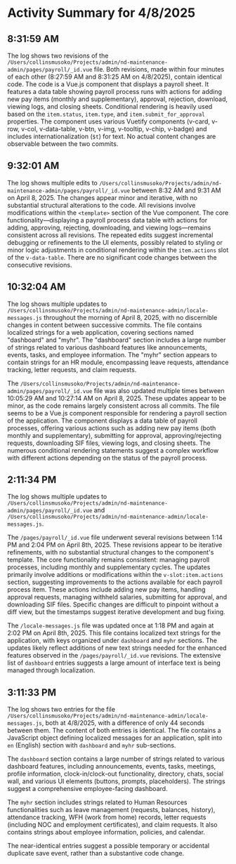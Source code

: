 # Activity Summary for 4/8/2025

## 8:31:59 AM
The log shows two revisions of the `/Users/collinsmusoko/Projects/admin/nd-maintenance-admin/pages/payroll/_id.vue` file.  Both revisions, made within four minutes of each other (8:27:59 AM and 8:31:25 AM on 4/8/2025), contain identical code.  The code is a Vue.js component that displays a payroll sheet. It features a data table showing payroll process runs with actions for adding new pay items (monthly and supplementary), approval, rejection, download, viewing logs, and closing sheets.  Conditional rendering is heavily used based on the `item.status`, `item.type`, and `item.submit_for_approval` properties.  The component uses various Vuetify components (v-card, v-row, v-col, v-data-table, v-btn, v-img, v-tooltip, v-chip, v-badge) and includes internationalization (`$t`) for text.  No actual content changes are observable between the two commits.


## 9:32:01 AM
The log shows multiple edits to `/Users/collinsmusoko/Projects/admin/nd-maintenance-admin/pages/payroll/_id.vue`  between 8:32 AM and 9:31 AM on April 8, 2025.  The changes appear minor and iterative, with no substantial structural alterations to the code.  All revisions involve modifications within the `<template>` section of the Vue component.  The core functionality—displaying a payroll process data table with actions for adding, approving, rejecting, downloading, and viewing logs—remains consistent across all revisions. The repeated edits suggest incremental debugging or refinements to the UI elements, possibly related to styling or minor logic adjustments in conditional rendering within the `item.actions` slot of the `v-data-table`.  There are no significant code changes between the consecutive revisions.


## 10:32:04 AM
The log shows multiple updates to `/Users/collinsmusoko/Projects/admin/nd-maintenance-admin/locale-messages.js` throughout the morning of April 8, 2025, with no discernible changes in content between successive commits. The file contains localized strings for a web application, covering sections named "dashboard" and "myhr".  The "dashboard" section includes a large number of strings related to various dashboard features like announcements, events, tasks, and employee information. The "myhr" section appears to contain strings for an HR module, encompassing leave requests, attendance tracking, letter requests, and claim requests.


The `/Users/collinsmusoko/Projects/admin/nd-maintenance-admin/pages/payroll/_id.vue` file was also updated multiple times between 10:05:29 AM and 10:27:14 AM on April 8, 2025.  These updates appear to be minor, as the code remains largely consistent across all commits. The file seems to be a Vue.js component responsible for rendering a payroll section of the application.  The component displays a data table of payroll processes, offering various actions such as adding new pay items (both monthly and supplementary), submitting for approval, approving/rejecting requests, downloading SIF files, viewing logs, and closing sheets.  The numerous conditional rendering statements suggest a complex workflow with different actions depending on the status of the payroll process.


## 2:11:34 PM
The log shows multiple updates to `/Users/collinsmusoko/Projects/admin/nd-maintenance-admin/pages/payroll/_id.vue` and `/Users/collinsmusoko/Projects/admin/nd-maintenance-admin/locale-messages.js`.

The `/pages/payroll/_id.vue` file underwent several revisions between 1:14 PM and 2:04 PM on April 8th, 2025.  These revisions appear to be iterative refinements, with no substantial structural changes to the component's template. The core functionality remains consistent: managing payroll processes, including monthly and supplementary cycles.  The updates primarily involve additions or modifications within the `v-slot:item.actions` section, suggesting improvements to the actions available for each payroll process item. These actions include adding new pay items, handling approval requests, managing withheld salaries, submitting for approval, and downloading SIF files.  Specific changes are difficult to pinpoint without a diff view, but the timestamps suggest iterative development and bug fixing.

The `/locale-messages.js` file was updated once at 1:18 PM and again at 2:02 PM on April 8th, 2025.  This file contains localized text strings for the application, with keys organized under `dashboard` and `myhr` sections.  The updates likely reflect additions of new text strings needed for the enhanced features observed in the `/pages/payroll/_id.vue` revisions.  The extensive list of `dashboard` entries suggests a large amount of interface text is being managed through localization.


## 3:11:33 PM
The log shows two entries for the file `/Users/collinsmusoko/Projects/admin/nd-maintenance-admin/locale-messages.js`, both at 4/8/2025, with a difference of only 44 seconds between them.  The content of both entries is identical.  The file contains a JavaScript object defining localized messages for an application, split into `en` (English) section with `dashboard` and `myhr` sub-sections.


The `dashboard` section contains a large number of strings related to various dashboard features, including announcements, events, tasks, meetings, profile information, clock-in/clock-out functionality,  directory, chats, social wall, and various UI elements (buttons, prompts, placeholders).  The strings suggest a comprehensive employee-facing dashboard.

The `myhr` section includes strings related to Human Resources functionalities such as leave management (requests, balances, history), attendance tracking, WFH (work from home) records, letter requests (including NOC and employment certificates), and claim requests.  It also contains strings about employee information, policies, and calendar.


The near-identical entries suggest a possible temporary or accidental duplicate save event, rather than a substantive code change.

